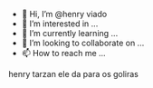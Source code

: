 - 👋 Hi, I’m @henry viado
- 👀 I’m interested in ...
- 🌱 I’m currently learning ...
- 💞️ I’m looking to collaborate on ...
- 📫 How to reach me ...

<!---
henry viado/henry gay is a ✨ special ✨ repository because its `README.md` (this file) appears on your GitHub profile.
You can click the Preview link to take a look at your changes.
--->
henry tarzan ele da para os goliras

